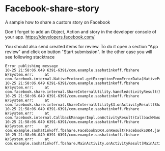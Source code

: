 # Facebook-share-story
A sample how to share a custom story on Facebook

Don't forget to add an Object, Action and story in the developer console of your app.
https://developers.facebook.com/

You should also send created items for review. To do it open a section "App review" and click on button "Start submission".
In the other case you will see following stacktrace

    Error publishing message
    10-25 21:58:06.049 6391-6391/com.example.sashatinkoff.fbshare W/System.err:     at com.facebook.internal.NativeProtocol.getExceptionFromErrorData(NativeProtocol.java:788)
    10-25 21:58:06.049 6391-6391/com.example.sashatinkoff.fbshare W/System.err:     at com.facebook.share.internal.ShareInternalUtility.handleActivityResult(ShareInternalUtility.java:166)
    10-25 21:58:06.049 6391-6391/com.example.sashatinkoff.fbshare W/System.err:     at com.facebook.share.internal.ShareInternalUtility$3.onActivityResult(ShareInternalUtility.java:258)
    10-25 21:58:06.049 6391-6391/com.example.sashatinkoff.fbshare W/System.err:     at com.facebook.internal.CallbackManagerImpl.onActivityResult(CallbackManagerImpl.java:82)
    10-25 21:58:06.049 6391-6391/com.example.sashatinkoff.fbshare W/System.err:     at com.example.sashatinkoff.fbshare.FacebookSDK4.onResult(FacebookSDK4.java:122)
    10-25 21:58:06.049 6391-6391/com.example.sashatinkoff.fbshare W/System.err:     at com.example.sashatinkoff.fbshare.MainActivity.onActivityResult(MainActivity.java:59)
